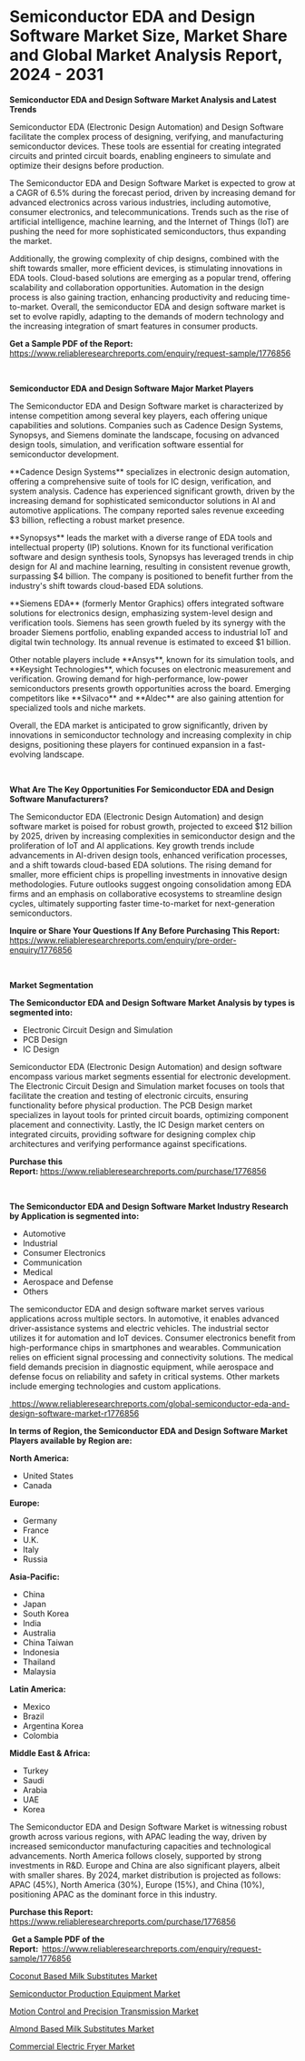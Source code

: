 <p><h1>Semiconductor EDA and Design Software Market Size, Market Share and Global Market Analysis Report, 2024 - 2031</h1></p><p><strong>Semiconductor EDA and Design Software Market Analysis and Latest Trends</strong></p>
<p><p>Semiconductor EDA (Electronic Design Automation) and Design Software facilitate the complex process of designing, verifying, and manufacturing semiconductor devices. These tools are essential for creating integrated circuits and printed circuit boards, enabling engineers to simulate and optimize their designs before production. </p><p>The Semiconductor EDA and Design Software Market is expected to grow at a CAGR of 6.5% during the forecast period, driven by increasing demand for advanced electronics across various industries, including automotive, consumer electronics, and telecommunications. Trends such as the rise of artificial intelligence, machine learning, and the Internet of Things (IoT) are pushing the need for more sophisticated semiconductors, thus expanding the market.</p><p>Additionally, the growing complexity of chip designs, combined with the shift towards smaller, more efficient devices, is stimulating innovations in EDA tools. Cloud-based solutions are emerging as a popular trend, offering scalability and collaboration opportunities. Automation in the design process is also gaining traction, enhancing productivity and reducing time-to-market. Overall, the semiconductor EDA and design software market is set to evolve rapidly, adapting to the demands of modern technology and the increasing integration of smart features in consumer products.</p></p>
<p><strong>Get a Sample PDF of the Report:&nbsp;</strong> <a href="https://www.reliableresearchreports.com/enquiry/request-sample/1776856?utm_campaign=16&utm_medium=2&utm_source=Github&utm_content=ia&utm_term=13102024&utm_id=semiconductor-eda-and-design-software">https://www.reliableresearchreports.com/enquiry/request-sample/1776856</a></p>
<p>&nbsp;</p>
<p><strong>Semiconductor EDA and Design Software Major Market Players</strong></p>
<p><p>The Semiconductor EDA and Design Software market is characterized by intense competition among several key players, each offering unique capabilities and solutions. Companies such as Cadence Design Systems, Synopsys, and Siemens dominate the landscape, focusing on advanced design tools, simulation, and verification software essential for semiconductor development.</p><p>**Cadence Design Systems** specializes in electronic design automation, offering a comprehensive suite of tools for IC design, verification, and system analysis. Cadence has experienced significant growth, driven by the increasing demand for sophisticated semiconductor solutions in AI and automotive applications. The company reported sales revenue exceeding $3 billion, reflecting a robust market presence.</p><p>**Synopsys** leads the market with a diverse range of EDA tools and intellectual property (IP) solutions. Known for its functional verification software and design synthesis tools, Synopsys has leveraged trends in chip design for AI and machine learning, resulting in consistent revenue growth, surpassing $4 billion. The company is positioned to benefit further from the industry's shift towards cloud-based EDA solutions.</p><p>**Siemens EDA** (formerly Mentor Graphics) offers integrated software solutions for electronics design, emphasizing system-level design and verification tools. Siemens has seen growth fueled by its synergy with the broader Siemens portfolio, enabling expanded access to industrial IoT and digital twin technology. Its annual revenue is estimated to exceed $1 billion.</p><p>Other notable players include **Ansys**, known for its simulation tools, and **Keysight Technologies**, which focuses on electronic measurement and verification. Growing demand for high-performance, low-power semiconductors presents growth opportunities across the board. Emerging competitors like **Silvaco** and **Aldec** are also gaining attention for specialized tools and niche markets.</p><p>Overall, the EDA market is anticipated to grow significantly, driven by innovations in semiconductor technology and increasing complexity in chip designs, positioning these players for continued expansion in a fast-evolving landscape.</p></p>
<p>&nbsp;</p>
<p><strong>What Are The Key Opportunities For Semiconductor EDA and Design Software Manufacturers?</strong></p>
<p><p>The Semiconductor EDA (Electronic Design Automation) and design software market is poised for robust growth, projected to exceed $12 billion by 2025, driven by increasing complexities in semiconductor design and the proliferation of IoT and AI applications. Key growth trends include advancements in AI-driven design tools, enhanced verification processes, and a shift towards cloud-based EDA solutions. The rising demand for smaller, more efficient chips is propelling investments in innovative design methodologies. Future outlooks suggest ongoing consolidation among EDA firms and an emphasis on collaborative ecosystems to streamline design cycles, ultimately supporting faster time-to-market for next-generation semiconductors.</p></p>
<p><strong>Inquire or Share Your Questions If Any Before Purchasing This Report:</strong> <a href="https://www.reliableresearchreports.com/enquiry/pre-order-enquiry/1776856?utm_campaign=16&utm_medium=2&utm_source=Github&utm_content=ia&utm_term=13102024&utm_id=semiconductor-eda-and-design-software">https://www.reliableresearchreports.com/enquiry/pre-order-enquiry/1776856</a></p>
<p>&nbsp;</p>
<p><strong>Market Segmentation</strong></p>
<p><strong>The Semiconductor EDA and Design Software Market Analysis by types is segmented into:</strong></p>
<p><ul><li>Electronic Circuit Design and Simulation</li><li>PCB Design</li><li>IC Design</li></ul></p>
<p><p>Semiconductor EDA (Electronic Design Automation) and design software encompass various market segments essential for electronic development. The Electronic Circuit Design and Simulation market focuses on tools that facilitate the creation and testing of electronic circuits, ensuring functionality before physical production. The PCB Design market specializes in layout tools for printed circuit boards, optimizing component placement and connectivity. Lastly, the IC Design market centers on integrated circuits, providing software for designing complex chip architectures and verifying performance against specifications.</p></p>
<p><strong>Purchase this Report:&nbsp;</strong><a href="https://www.reliableresearchreports.com/purchase/1776856?utm_campaign=16&utm_medium=2&utm_source=Github&utm_content=ia&utm_term=13102024&utm_id=semiconductor-eda-and-design-software">https://www.reliableresearchreports.com/purchase/1776856</a></p>
<p>&nbsp;</p>
<p><strong>The Semiconductor EDA and Design Software Market Industry Research by Application is segmented into:</strong></p>
<p><ul><li>Automotive</li><li>Industrial</li><li>Consumer Electronics</li><li>Communication</li><li>Medical</li><li>Aerospace and Defense</li><li>Others</li></ul></p>
<p><p>The semiconductor EDA and design software market serves various applications across multiple sectors. In automotive, it enables advanced driver-assistance systems and electric vehicles. The industrial sector utilizes it for automation and IoT devices. Consumer electronics benefit from high-performance chips in smartphones and wearables. Communication relies on efficient signal processing and connectivity solutions. The medical field demands precision in diagnostic equipment, while aerospace and defense focus on reliability and safety in critical systems. Other markets include emerging technologies and custom applications.</p></p>
<p><a href="https://www.reliableresearchreports.com/global-semiconductor-eda-and-design-software-market-r1776856?utm_campaign=16&utm_medium=2&utm_source=Github&utm_content=ia&utm_term=13102024&utm_id=semiconductor-eda-and-design-software">&nbsp;https://www.reliableresearchreports.com/global-semiconductor-eda-and-design-software-market-r1776856</a></p>
<p><strong>In terms of Region, the Semiconductor EDA and Design Software Market Players available by Region are:</strong></p>
<p>
    <p> <strong> North America: </strong>
        <ul>
            <li>United States</li>
            <li>Canada</li>
        </ul>
        </p> 
    <p> <strong> Europe: </strong>
        <ul>
            <li>Germany</li>
            <li>France</li>
            <li>U.K.</li>
            <li>Italy</li>
            <li>Russia</li>
        </ul>
        </p> 
    <p> <strong> Asia-Pacific: </strong>
        <ul>
            <li>China</li>
            <li>Japan</li>
            <li>South Korea</li>
            <li>India</li>
            <li>Australia</li>
            <li>China Taiwan</li>
            <li>Indonesia</li>
            <li>Thailand</li>
            <li>Malaysia</li>
        </ul>
        </p> 
    <p> <strong> Latin America: </strong>
        <ul>
            <li>Mexico</li>
            <li>Brazil</li>
            <li>Argentina Korea</li>
            <li>Colombia</li>
        </ul>
        </p> 
    <p> <strong> Middle East & Africa: </strong>
        <ul>
            <li>Turkey</li>
            <li>Saudi</li>
            <li>Arabia</li>
            <li>UAE</li>
            <li>Korea</li>
        </ul>
    </p>
    </p>
<p><p>The Semiconductor EDA and Design Software Market is witnessing robust growth across various regions, with APAC leading the way, driven by increased semiconductor manufacturing capacities and technological advancements. North America follows closely, supported by strong investments in R&D. Europe and China are also significant players, albeit with smaller shares. By 2024, market distribution is projected as follows: APAC (45%), North America (30%), Europe (15%), and China (10%), positioning APAC as the dominant force in this industry.</p></p>
<p><strong>Purchase this Report: </strong><a href="https://www.reliableresearchreports.com/purchase/1776856?utm_campaign=16&utm_medium=2&utm_source=Github&utm_content=ia&utm_term=13102024&utm_id=semiconductor-eda-and-design-software">https://www.reliableresearchreports.com/purchase/1776856</a></p>
<p>&nbsp;<strong>Get a Sample PDF of the Report:&nbsp;&nbsp;</strong><a href="https://www.reliableresearchreports.com/enquiry/request-sample/1776856?utm_campaign=16&utm_medium=2&utm_source=Github&utm_content=ia&utm_term=13102024&utm_id=semiconductor-eda-and-design-software">https://www.reliableresearchreports.com/enquiry/request-sample/1776856</a></p>
<p><strong></strong></p>
<p><p><a href="https://www.linkedin.com/pulse/exploring-coconut-based-milk-substitutes-market-dynamics-d6gec?utm_campaign=16&utm_medium=2&utm_source=Github&utm_content=ia&utm_term=13102024&utm_id=semiconductor-eda-and-design-software">Coconut Based Milk Substitutes Market</a></p><p><a href="https://issuu.com/reportprime-2/docs/semiconductor-production-equipment-_4f1f8d8d6623b8?utm_campaign=16&utm_medium=2&utm_source=Github&utm_content=ia&utm_term=13102024&utm_id=semiconductor-eda-and-design-software">Semiconductor Production Equipment Market</a></p><p><a href="https://github.com/JosephineMcguire65/Market-Research-Report-List-1/blob/main/motion-control-and-precision-transmission-market.md?utm_campaign=16&utm_medium=2&utm_source=Github&utm_content=ia&utm_term=13102024&utm_id=semiconductor-eda-and-design-software">Motion Control and Precision Transmission Market</a></p><p><a href="https://www.linkedin.com/pulse/almond-based-milk-substitutes-market-size-growing-cagr-zlklc?utm_campaign=16&utm_medium=2&utm_source=Github&utm_content=ia&utm_term=13102024&utm_id=semiconductor-eda-and-design-software">Almond Based Milk Substitutes Market</a></p><p><a href="https://issuu.com/reportprime-2/docs/commercial-electric-fryer-market-si_2e94d68d1e9497?utm_campaign=16&utm_medium=2&utm_source=Github&utm_content=ia&utm_term=13102024&utm_id=semiconductor-eda-and-design-software">Commercial Electric Fryer Market</a></p></p>